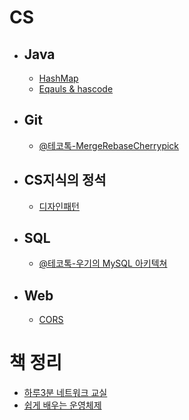 # CS

- ## Java
  * [HashMap](./Java/HashMap/HashMap.md)
  * [Eqauls & hascode](./Java/HashMap/EqualsAndHashCode.md)

- ## Git
  * [@테코톡-MergeRebaseCherrypick](./Git/%ED%85%8C%EC%BD%94%ED%86%A1-MergeRebaseCherrypick.md)

- ## CS지식의 정석
  * [디자인패턴](./CS%EC%A7%80%EC%8B%9D%EC%9D%98%EC%A0%95%EC%84%9D/%EB%94%94%EC%9E%90%EC%9D%B8%ED%8C%A8%ED%84%B4/readme.MD)

- ## SQL
  * [@테코톡-우기의 MySQL 아키텍쳐](./SQL/테코톡-MySQL아키텍쳐.md)

- ## Web
  * [CORS](./web/CORS.md)

# 책 정리

* [하루3분 네트워크 교실](./책정리/하루3분-네트워크-교실/readme.md)
* [쉽게 배우는 운영체제](./책정리/쉽게-배우는-운영체제/readme.md)